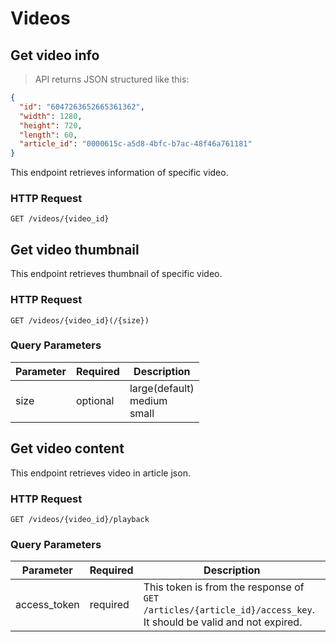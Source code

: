 # Videos

## Get video info

> API returns JSON structured like this:

```json
{
  "id": "6047263652665361362",
  "width": 1280,
  "height": 720,
  "length": 60,
  "article_id": "0000615c-a5d8-4bfc-b7ac-48f46a761181"
}
```

This endpoint retrieves information of specific video.

### HTTP Request

`GET /videos/{video_id}`

## Get video thumbnail

This endpoint retrieves thumbnail of specific video.

### HTTP Request

`GET /videos/{video_id}(/{size})`

### Query Parameters

Parameter | Required | Description
--------- | -------- | -----------
size | optional | large(default)<br/>medium<br/>small


## Get video content

This endpoint retrieves video in article json.

### HTTP Request

`GET /videos/{video_id}/playback`

### Query Parameters

Parameter | Required | Description
--------- | -------- | -----------
access_token | required | This token is from the response of `GET /articles/{article_id}/access_key`. It should be valid and not expired.
